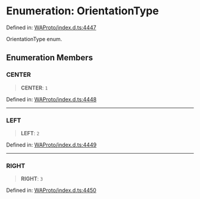 # Enumeration: OrientationType

Defined in: [WAProto/index.d.ts:4447](https://github.com/Fokusdotid/bail/blob/dad8cbc7bd41e0c17126095b0fc017b92c3d85cf/WAProto/index.d.ts#L4447)

OrientationType enum.

## Enumeration Members

### CENTER

> **CENTER**: `1`

Defined in: [WAProto/index.d.ts:4448](https://github.com/Fokusdotid/bail/blob/dad8cbc7bd41e0c17126095b0fc017b92c3d85cf/WAProto/index.d.ts#L4448)

***

### LEFT

> **LEFT**: `2`

Defined in: [WAProto/index.d.ts:4449](https://github.com/Fokusdotid/bail/blob/dad8cbc7bd41e0c17126095b0fc017b92c3d85cf/WAProto/index.d.ts#L4449)

***

### RIGHT

> **RIGHT**: `3`

Defined in: [WAProto/index.d.ts:4450](https://github.com/Fokusdotid/bail/blob/dad8cbc7bd41e0c17126095b0fc017b92c3d85cf/WAProto/index.d.ts#L4450)
